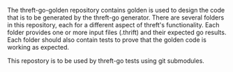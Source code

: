 The threft-go-golden repository contains golden is used to design the code that is to be generated by the threft-go generator. There are several folders in this repository, each for a different aspect of threft's functionality. Each folder provides one or more input files (.thrift) and their expected go results. Each folder should also contain tests to prove that the golden code is working as expected.

This repostory is to be used by threft-go tests using git submodules.